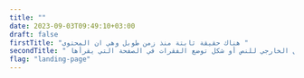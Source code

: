 ```yaml
---
title: ""
date: 2023-09-03T09:49:10+03:00
draft: false
firstTitle: "هناك حقيقة ثابتة منذ زمن طوبل وهي ان المحتوى "
secondTitle: " هناك حقيقة مثبتة منذ زمن طويل وهي أن المحتوى المقروء لصفحة ما سيلهي القارئ عن التركيز على الشكل الخارجي للنص أو شكل توضع الفقرات في الصفحة التي يقرأها."
flag: "landing-page"
---
```


